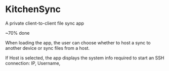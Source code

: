 # KitchenSync
A private client-to-client file sync app

~70% done

When loading the app, the user can choose whether to host a sync to another device or sync files from a host.

If Host is selected, the app displays the system info required to start an SSH connection: IP, Username, 
